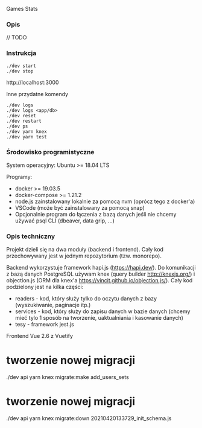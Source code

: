 Games Stats

### Opis

// TODO 

### Instrukcja

```
./dev start
./dev stop
```

http://localhost:3000

Inne przydatne komendy

```
./dev logs
./dev logs <app/db>
./dev reset
./dev restart
./dev ps
./dev yarn knex
./dev yarn test
```

### Środowisko programistyczne

System operacyjny: Ubuntu >= 18.04 LTS

Programy:

- docker >= 19.03.5
- docker-compose >= 1.21.2
- node.js zainstalowany lokalnie za pomocą nvm (oprócz tego z docker'a)
- VSCode (może być zainstalowany za pomocą snap)
- Opcjonalnie program do łączenia z bazą danych jeśli nie chcemy używać psql CLI (dbeaver, data grip, ...)
 

### Opis techniczny

Projekt dzieli się na dwa moduły (backend i frontend). Cały kod przechowywany jest w jednym repozytorium (tzw. monorepo).

Backend wykorzystuje framework hapi.js (https://hapi.dev/). Do komunikacji z bazą danych PostgreSQL używam knex (query builder http://knexjs.org/) i objection.js (ORM dla knex'a https://vincit.github.io/objection.js/).
Cały kod podzielony jest na kilka części:
- readers - kod, który służy tylko do oczytu danych z bazy (wyszukiwanie, paginacje itp.)
- services - kod, który służy do zapisu danych w bazie danych (chcemy mieć tylo 1 sposób na tworzenie, uaktualniania i kasowanie danych)
- tesy - framework jest.js

Frontend
Vue 2.6 z Vuetify




# tworzenie nowej migracji
./dev api yarn knex migrate:make add_users_sets


# tworzenie nowej migracji
./dev api yarn knex migrate:down 20210420133729_init_schema.js